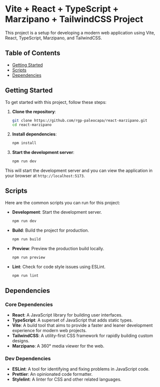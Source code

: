 # Vite + React + TypeScript + Marzipano + TailwindCSS Project

This project is a setup for developing a modern web application using Vite, React, TypeScript, Marzipano, and TailwindCSS.

## Table of Contents

- [Getting Started](#getting-started)
- [Scripts](#scripts)
- [Dependencies](#dependencies)

## Getting Started

To get started with this project, follow these steps:

1. **Clone the repository**:
    ```bash
    git clone https://github.com/rgp-paleocapa/react-marzipano.git
    cd react-marzipano
    ```

2. **Install dependencies**:
    ```bash
    npm install
    ```

3. **Start the development server**:
    ```bash
    npm run dev
    ```

This will start the development server and you can view the application in your browser at `http://localhost:5173`.

## Scripts

Here are the common scripts you can run for this project:

- **Development**: Start the development server.
    ```bash
    npm run dev
    ```

- **Build**: Build the project for production.
    ```bash
    npm run build
    ```

- **Preview**: Preview the production build locally.
    ```bash
    npm run preview
    ```

- **Lint**: Check for code style issues using ESLint.
    ```bash
    npm run lint
    ```

## Dependencies

### Core Dependencies

- **React**: A JavaScript library for building user interfaces.
- **TypeScript**: A superset of JavaScript that adds static types.
- **Vite**: A build tool that aims to provide a faster and leaner development experience for modern web projects.
- **TailwindCSS**: A utility-first CSS framework for rapidly building custom designs.
- **Marzipano**: A 360° media viewer for the web.

### Dev Dependencies

- **ESLint**: A tool for identifying and fixing problems in JavaScript code.
- **Prettier**: An opinionated code formatter.
- **Stylelint**: A linter for CSS and other related languages.
